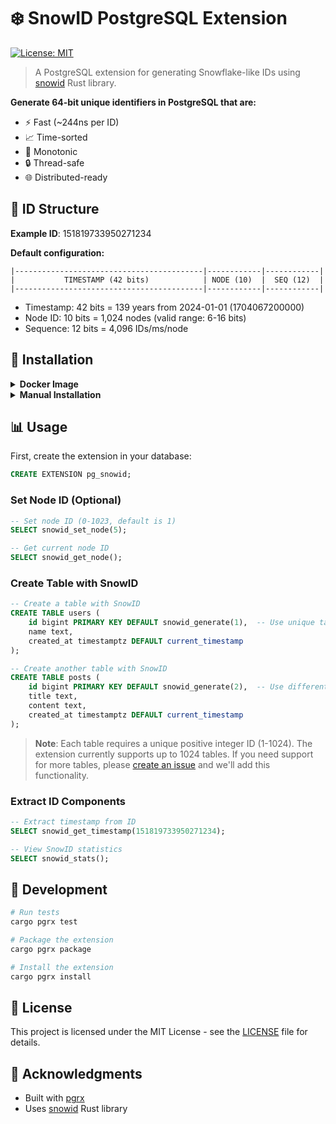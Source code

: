 # ❄️ SnowID PostgreSQL Extension

[![License: MIT](https://img.shields.io/badge/License-MIT-yellow.svg)](https://opensource.org/licenses/MIT)

> A PostgreSQL extension for generating Snowflake-like IDs using [snowid](https://crates.io/crates/snowid) Rust library.

**Generate 64-bit unique identifiers in PostgreSQL that are:**
- ⚡️ Fast (~244ns per ID)
- 📈 Time-sorted
- 🔄 Monotonic
- 🔒 Thread-safe
- 🌐 Distributed-ready

## 🧮 ID Structure

**Example ID**: 151819733950271234

**Default configuration:**
```text
|------------------------------------------|------------|------------|
|           TIMESTAMP (42 bits)            | NODE (10)  |  SEQ (12)  |
|------------------------------------------|------------|------------|
```
- Timestamp: 42 bits = 139 years from 2024-01-01 (1704067200000)
- Node ID: 10 bits = 1,024 nodes (valid range: 6-16 bits)
- Sequence: 12 bits = 4,096 IDs/ms/node

## 🎯 Installation

<details>
<summary><b>Docker Image</b></summary>

Use our pre-built PostgreSQL 17 image with SnowID extension:

```bash
docker pull qeeqez/snowid:v0.1.0-pg17
docker run -e POSTGRES_PASSWORD=postgres -p 5432:5432 qeeqez/snowid:v0.1.0-pg17
```

The image comes with:
- PostgreSQL 17
- SnowID extension installed
- `shared_preload_libraries` configured
- Extension ready to use (`CREATE EXTENSION pg_snowid;`)
</details>

<details>
<summary><b>Manual Installation</b></summary>

1. Build and install the extension:
```bash
cargo pgrx install --release
```

2. Add the extension to `postgresql.conf`:
```ini
# Required: Add pg_snowid to shared_preload_libraries
shared_preload_libraries = 'pg_snowid'
```

3. Restart PostgreSQL server to load the library

4. Create the extension in your database:
```sql
CREATE EXTENSION pg_snowid;
```
</details>

## 📊 Usage

First, create the extension in your database:
```sql
CREATE EXTENSION pg_snowid;
```

### Set Node ID (Optional)

```sql
-- Set node ID (0-1023, default is 1)
SELECT snowid_set_node(5);

-- Get current node ID
SELECT snowid_get_node();
```

### Create Table with SnowID

```sql
-- Create a table with SnowID
CREATE TABLE users (
    id bigint PRIMARY KEY DEFAULT snowid_generate(1),  -- Use unique table_id (1)
    name text,
    created_at timestamptz DEFAULT current_timestamp
);

-- Create another table with SnowID
CREATE TABLE posts (
    id bigint PRIMARY KEY DEFAULT snowid_generate(2),  -- Use different table_id (2)
    title text,
    content text,
    created_at timestamptz DEFAULT current_timestamp
);
```

> **Note**: Each table requires a unique positive integer ID (1-1024). The extension currently supports up to 1024 tables. If you need support for more tables, please [create an issue](https://github.com/qeeqez/snowid-postgres/issues) and we'll add this functionality.

### Extract ID Components

```sql
-- Extract timestamp from ID
SELECT snowid_get_timestamp(151819733950271234);

-- View SnowID statistics
SELECT snowid_stats();
```

## 🔧 Development

```bash
# Run tests
cargo pgrx test

# Package the extension
cargo pgrx package

# Install the extension
cargo pgrx install
```

## 📄 License

This project is licensed under the MIT License - see the [LICENSE](LICENSE) file for details.

## 🙏 Acknowledgments

- Built with [pgrx](https://github.com/pgcentralfoundation/pgrx)
- Uses [snowid](https://crates.io/crates/snowid) Rust library

